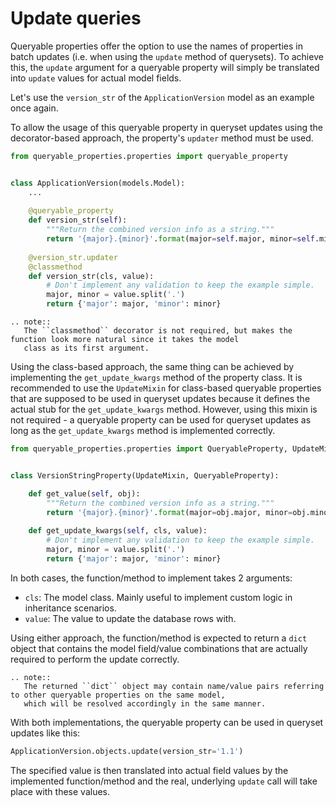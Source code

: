 # Update queries

Queryable properties offer the option to use the names of properties in batch updates (i.e. when using the `update`
method of querysets).
To achieve this, the `update` argument for a queryable property will simply be translated into `update` values for
actual model fields.

Let's use the `version_str` of the `ApplicationVersion` model as an example once again.

To allow the usage of this queryable property in queryset updates using the decorator-based approach, the property's
`updater` method must be used.
```python
from queryable_properties.properties import queryable_property


class ApplicationVersion(models.Model):
    ...
    
    @queryable_property
    def version_str(self):
        """Return the combined version info as a string."""
        return '{major}.{minor}'.format(major=self.major, minor=self.minor)
    
    @version_str.updater
    @classmethod
    def version_str(cls, value):
        # Don't implement any validation to keep the example simple.
        major, minor = value.split('.')
        return {'major': major, 'minor': minor}
```

```eval_rst
.. note::
   The ``classmethod`` decorator is not required, but makes the function look more natural since it takes the model
   class as its first argument.
```

Using the class-based approach, the same thing can be achieved by implementing the `get_update_kwargs` method of the
property class.
It is recommended to use the `UpdateMixin` for class-based queryable properties that are supposed to be used in
queryset updates because it defines the actual stub for the `get_update_kwargs` method.
However, using this mixin is not required - a queryable property can be used for queryset updates as long as the 
`get_update_kwargs` method is implemented correctly.
```python
from queryable_properties.properties import QueryableProperty, UpdateMixin


class VersionStringProperty(UpdateMixin, QueryableProperty):

    def get_value(self, obj):
        """Return the combined version info as a string."""
        return '{major}.{minor}'.format(major=obj.major, minor=obj.minor)
    
    def get_update_kwargs(self, cls, value):
        # Don't implement any validation to keep the example simple.
        major, minor = value.split('.')
        return {'major': major, 'minor': minor}
```

In both cases, the function/method to implement takes 2 arguments:
- `cls`: The model class. Mainly useful to implement custom logic in inheritance scenarios.
- `value`: The value to update the database rows with.

Using either approach, the function/method is expected to return a `dict` object that contains the model field/value
combinations that are actually required to perform the update correctly.

```eval_rst
.. note::
   The returned ``dict`` object may contain name/value pairs referring to other queryable properties on the same model,
   which will be resolved accordingly in the same manner.
```

With both implementations, the queryable property can be used in queryset updates like this:
```python
ApplicationVersion.objects.update(version_str='1.1')
```

The specified value is then translated into actual field values by the implemented function/method and the real,
underlying `update` call will take place with these values.
